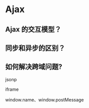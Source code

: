 # Ajax

## Ajax 的交互模型？

## 同步和异步的区别？

## 如何解决跨域问题?

jsonp

iframe

window.name、window.postMessage



